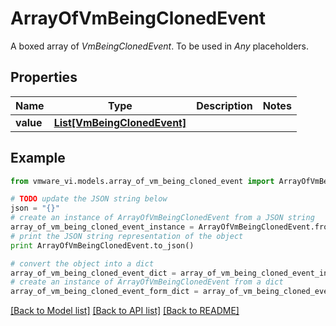 # ArrayOfVmBeingClonedEvent

A boxed array of *VmBeingClonedEvent*. To be used in *Any* placeholders. 

## Properties
Name | Type | Description | Notes
------------ | ------------- | ------------- | -------------
**value** | [**List[VmBeingClonedEvent]**](VmBeingClonedEvent.md) |  | 

## Example

```python
from vmware_vi.models.array_of_vm_being_cloned_event import ArrayOfVmBeingClonedEvent

# TODO update the JSON string below
json = "{}"
# create an instance of ArrayOfVmBeingClonedEvent from a JSON string
array_of_vm_being_cloned_event_instance = ArrayOfVmBeingClonedEvent.from_json(json)
# print the JSON string representation of the object
print ArrayOfVmBeingClonedEvent.to_json()

# convert the object into a dict
array_of_vm_being_cloned_event_dict = array_of_vm_being_cloned_event_instance.to_dict()
# create an instance of ArrayOfVmBeingClonedEvent from a dict
array_of_vm_being_cloned_event_form_dict = array_of_vm_being_cloned_event.from_dict(array_of_vm_being_cloned_event_dict)
```
[[Back to Model list]](../README.md#documentation-for-models) [[Back to API list]](../README.md#documentation-for-api-endpoints) [[Back to README]](../README.md)


